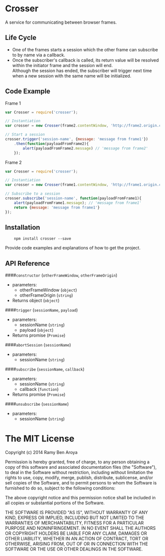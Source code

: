 # Crosser

A service for communicating between browser frames.  

## Life Cycle
- One of the frames starts a session which the other frame can subscribe to by name via a callback.  
- Once the subscriber's callback is called, its return value will be resolved within the initiator frame and the session will end.  
Although the session has ended, the subscriber will trigger next time when a new session with the same name will be initialized.

## Code Example

Frame 1
```javascript
var Crosser = require('crosser');

// Instantiation
var crosser = new Crosser(frame2.contentWindow, 'http://frame2.origin.com');

// Start a session
crosser.trigger('session-name', {message: 'message from frame1'})
	.then(function(payloadFromFrame2){
		alert(payloadFromFrame2.message) // 'message from frame2'
	});
```

Frame 2
```javascript
var Crosser = require('crosser');

// Instantiation
var crosser = new Crosser(frame1.contentWindow, 'http://frame1.origin.com');

// Subscribe to a session
crosser.subscribe('session-name', function(payloadFromFrame1){
	alert(payloadFromFrame1.message); // 'message from frame1'
	return {message: 'message from frame1'}
});

```

## Installation

```
	npm install crosser --save
```

Provide code examples and explanations of how to get the project.

## API Reference

####`constructor` (`otherFrameWindow`, `otherFrameOrigin`)
- parameters:
	- otherFrameWindow (`object`)
	- otherFrameOrigin (`string`)
- Returns
	object (`object`)

####`trigger` (`sessionName`, `payload`)
- parameters:
	- sessionName (`string`)
	- payload (`object`)
- Returns
	promise (`Promise`)

####`abortSession` (`sessionName`)
- parameters:
	- sessionName (`string`)

####`subscribe` (`sessionName`, `callback`)
- parameters:
	- sessionName (`string`)
	- callback (`function`)
- Returns
	promise (`Promise`)

####`unsubscribe` (`sessionName`)
- parameters:
	- sessionName (`string`)

The MIT License
===============

Copyright (c) 2014 Ramy Ben Aroya

Permission is hereby granted, free of charge, to any person obtaining a copy
of this software and associated documentation files (the "Software"), to deal
in the Software without restriction, including without limitation the rights
to use, copy, modify, merge, publish, distribute, sublicense, and/or sell
copies of the Software, and to permit persons to whom the Software is
furnished to do so, subject to the following conditions:

The above copyright notice and this permission notice shall be included in
all copies or substantial portions of the Software.

THE SOFTWARE IS PROVIDED "AS IS", WITHOUT WARRANTY OF ANY KIND, EXPRESS OR
IMPLIED, INCLUDING BUT NOT LIMITED TO THE WARRANTIES OF MERCHANTABILITY,
FITNESS FOR A PARTICULAR PURPOSE AND NONINFRINGEMENT. IN NO EVENT SHALL THE
AUTHORS OR COPYRIGHT HOLDERS BE LIABLE FOR ANY CLAIM, DAMAGES OR OTHER
LIABILITY, WHETHER IN AN ACTION OF CONTRACT, TORT OR OTHERWISE, ARISING FROM,
OUT OF OR IN CONNECTION WITH THE SOFTWARE OR THE USE OR OTHER DEALINGS IN
THE SOFTWARE.